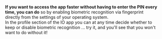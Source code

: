 **If you want to access the app faster without having to enter the PIN every time, you can do** so by enabling biometric recognition via fingerprint directly from the settings of your operating system.  
In the profile section of the IO app you can at any time decide whether to keep or disable biometric recognition ... try it, and you'll see that you won't want to do without it!
